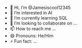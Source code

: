 - 👋 Hi, I’m @Jamesiscool12345
- 👀 I’m interested in AI
- 🌱 I’m currently learning SQL
- 💞️ I’m looking to collaborate on ...
- 📫 How to reach me ...
- 😄 Pronouns: He/Him
- ⚡ Fun fact: ...

<!---
Jamesiscool12345/Jamesiscool12345 is a ✨ special ✨ repository because its `README.md` (this file) appears on your GitHub profile.
You can click the Preview link to take a look at your changes.
--->
